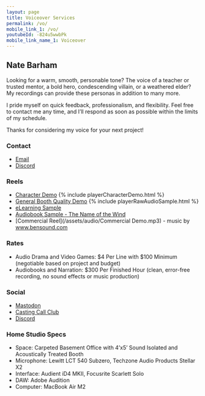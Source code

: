 ```yaml
---
layout: page
title: Voiceover Services
permalink: /vo/
mobile_link_1: /vo/
youtubeId: -824u5wwbPk
mobile_link_name_1: Voiceover
---
```



## Nate Barham

Looking for a warm, smooth, personable tone? The voice of a teacher or trusted mentor, a bold hero, condescending villain, or a weathered elder? My recordings can provide these personas in addition to many more.

I pride myself on quick feedback, professionalism, and flexibility. Feel free to contact me any time, and I’ll respond as soon as possible within the limits of my schedule.

Thanks for considering my voice for your next project!

### Contact
- [Email](mailto:nate.barham@gmail.com)
- [Discord](https://discordapp.com/users/natebarham)

### Reels
- [Character Demo](/assets/audio/CharacterDemo_NateBarham.mp3) 
{% include playerCharacterDemo.html %}
- [General Booth Quality Demo](/assets/audio/BasicBoothDemo_NateBarham.mp3)
{% include playerRawAudioSample.html %}
- [eLearning Sample](/assets/audio/eLearningSample_NateBarham.mp3)
- [Audiobook Sample - The Name of the Wind](/assets/audio/NotW_Sample.mp3)
- [Commercial Reel](/assets/audio/Commercial Demo.mp3) - music by www.bensound.com

### Rates
- Audio Drama and Video Games: $4 Per Line with $100 Minimum (negotiable based on project and budget)
- Audiobooks and Narration: $300 Per Finished Hour (clean, error-free recording, no sound effects or music production)

### Social
- [Mastodon](wandering.shop/natebarham)
- [Casting Call Club](https://www.castingcall.club/NateBarham)
- [Discord](https://discordapp.com/users/146834925201391616)

### Home Studio Specs
- Space: Carpeted Basement Office with 4’x5’ Sound Isolated and Acoustically Treated Booth
- Microphone: Lewitt LCT 540 Subzero, Techzone Audio Products Stellar X2
- Interface: Audient iD4 MKII, Focusrite Scarlett Solo
- DAW: Adobe Audition
- Computer: MacBook Air M2


